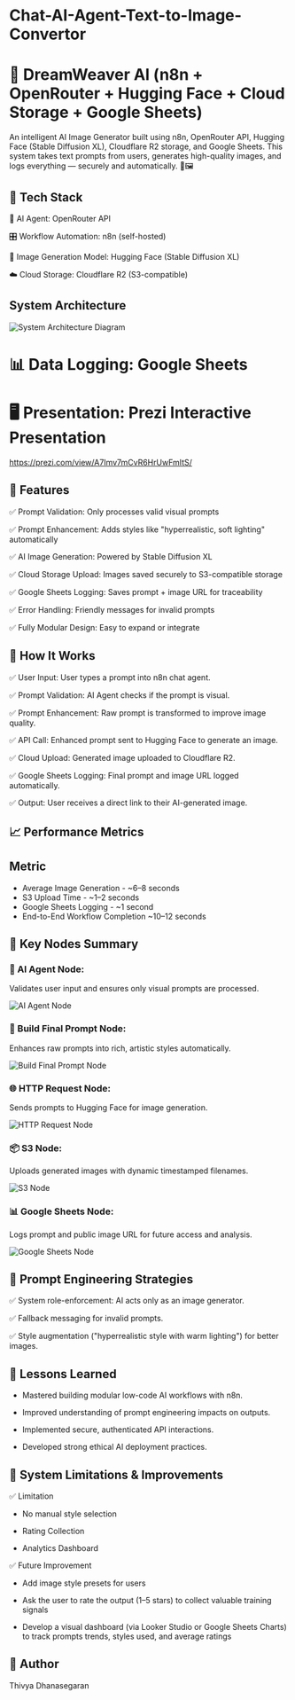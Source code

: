 # Chat-AI-Agent-Text-to-Image-Convertor

# 🎨 DreamWeaver AI (n8n + OpenRouter + Hugging Face + Cloud Storage + Google Sheets)

An intelligent AI Image Generator built using n8n, OpenRouter API, Hugging Face (Stable Diffusion XL), Cloudflare R2 storage, and Google Sheets.
This system takes text prompts from users, generates high-quality images, and logs everything — securely and automatically. 🚀🖼️

## 🔧 Tech Stack

🤖 AI Agent: OpenRouter API

🎛️ Workflow Automation: n8n (self-hosted)

🎨 Image Generation Model: Hugging Face (Stable Diffusion XL)

☁️ Cloud Storage: Cloudflare R2 (S3-compatible)

## System Architecture

![System Architecture Diagram](docs/SystemArchitectureDiagram.png)

# 📊 Data Logging: Google Sheets

# 🖥️ Presentation: Prezi Interactive Presentation

https://prezi.com/view/A7Imv7mCvR6HrUwFmItS/

## 🚀 Features

✅ Prompt Validation: Only processes valid visual prompts

✅ Prompt Enhancement: Adds styles like "hyperrealistic, soft lighting" automatically

✅ AI Image Generation: Powered by Stable Diffusion XL

✅ Cloud Storage Upload: Images saved securely to S3-compatible storage

✅ Google Sheets Logging: Saves prompt + image URL for traceability

✅ Error Handling: Friendly messages for invalid prompts

✅ Fully Modular Design: Easy to expand or integrate

## 🧠 How It Works

✅ User Input: User types a prompt into n8n chat agent.

✅ Prompt Validation: AI Agent checks if the prompt is visual.

✅ Prompt Enhancement: Raw prompt is transformed to improve image quality.

✅ API Call: Enhanced prompt sent to Hugging Face to generate an image.

✅ Cloud Upload: Generated image uploaded to Cloudflare R2.

✅ Google Sheets Logging: Final prompt and image URL logged automatically.

✅ Output: User receives a direct link to their AI-generated image.

## 📈 Performance Metrics

## Metric

- Average Image Generation - ~6–8 seconds
- S3 Upload Time - ~1–2 seconds
- Google Sheets Logging - ~1 second
- End-to-End Workflow Completion ~10–12 seconds

## 📄 Key Nodes Summary

### 🔧 AI Agent Node:

Validates user input and ensures only visual prompts are processed.

![AI Agent Node](screenshots/AI_Agent.png)

### 🎨 Build Final Prompt Node:

Enhances raw prompts into rich, artistic styles automatically.

![Build Final Prompt Node](screenshots/Build_Final_Prompt.png)

### 🌐 HTTP Request Node:

Sends prompts to Hugging Face for image generation.

![HTTP Request Node](screenshots/HTTP_Request.png)

### 📦 S3 Node:

Uploads generated images with dynamic timestamped filenames.

![S3 Node](screenshots/S3.png)

### 📊 Google Sheets Node:

Logs prompt and public image URL for future access and analysis.

![Google Sheets Node](screenshots/Google_Sheets.png)

## 🧠 Prompt Engineering Strategies

✅ System role-enforcement: AI acts only as an image generator.

✅ Fallback messaging for invalid prompts.

✅ Style augmentation ("hyperrealistic style with warm lighting") for better images.

## 🧠 Lessons Learned

- Mastered building modular low-code AI workflows with n8n.

- Improved understanding of prompt engineering impacts on outputs.

- Implemented secure, authenticated API interactions.

- Developed strong ethical AI deployment practices.

## 🚧 System Limitations & Improvements

✅ Limitation

- No manual style selection

- Rating Collection

- Analytics Dashboard

✅ Future Improvement

- Add image style presets for users

- Ask the user to rate the output (1–5 stars) to collect valuable training signals

- Develop a visual dashboard (via Looker Studio or Google Sheets Charts) to track prompts trends, styles used, and average ratings

## 📝 Author

Thivya Dhanasegaran

